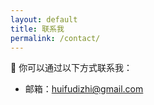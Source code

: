 ```yaml
---
layout: default
title: 联系我
permalink: /contact/
---
```


📧 你可以通过以下方式联系我：

- 邮箱：huifudizhi@gmail.com

